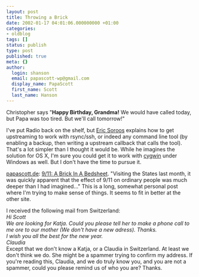 ```yaml
---
layout: post
title: Throwing a Brick
date: 2002-01-17 04:01:06.000000000 +01:00
categories:
- oldblog
tags: []
status: publish
type: post
published: true
meta: {}
author:
  login: shanson
  email: papascott-wp@gmail.com
  display_name: PapaScott
  first_name: Scott
  last_name: Hanson
---
```

<p>Christopher says "<b>Happy Birthday, Grandma!</b> We would have called today, but Papa was too tired. But we'll call tomorrow!"</p>
<p>I've put Radio back on the shelf, but <a href="http://www.wiredfool.com/2002/01/16">Eric Soroos</a> explains how to get upstreaming to work with rsync/ssh, or indeed any command line tool (by enabling a backup, then writing a upstream callback that calls the tool). That's a lot simpler than I thought it would be. While he imagines the solution for OS X, I'm sure you could get it to work with <a href="http://www.cygwin.com/">cygwin</a> under Windows as well. But I don't have the time to pursue it.</p>
<p><a href="https://www.papascott.de">papascott.de</a>: <a href="/2002/01/17/index.php#000091">9/11: A Brick In A Bedsheet</a>. "Visiting the States last month, it was quickly apparent that the effect of 9/11 on ordinary people was much deeper than I had imagined..." This is a long, somewhat personal post where I'm trying to make sense of things. It seems to fit in better at the other site. </p>
<p>I received the following mail from Switzerland:<br />
<i>Hi Scott<br />
We are looking for Katja. Could you please tell her to make a phone call to me ore to our mother (We don't have a new adress). Thanks.<br />
I wish you all the best for the new year.<br />
Claudia</i><br />
Except that we don't know a Katja, or a Claudia in Switzerland. At least we don't think we do. She might be a spammer trying to confirm my address. If you're reading this, Claudia, and we do truly know you, and you are not a spammer, could you please remind us of who you are? Thanks.</p>
